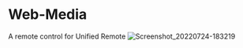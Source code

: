 # Web-Media
A remote control for Unified Remote
![Screenshot_20220724-183219](https://user-images.githubusercontent.com/48178307/180654551-090dbb0c-67d9-4dd0-8403-0fadcb5c8d81.jpg)
